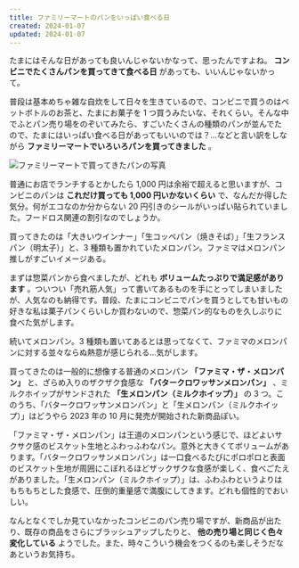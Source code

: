 ```yaml
---
title: ファミリーマートのパンをいっぱい食べる日
created: 2024-01-07
updated: 2024-01-07
---
```


たまにはそんな日があっても良いんじゃないかなって、思ったんですよね。 **コンビニでたくさんパンを買ってきて食べる日** があっても、いいんじゃないかって。

普段は基本めちゃ雑な自炊をして日々を生きているので、コンビニで買うのはペットボトルのお茶と、たまにお菓子を 1 つ買うみたいな、それくらい。そんな中でふとパン売り場をのぞいてみたら、すごいたくさんの種類のパンが並んでたので、たまにはいっぱい食べる日があってもいいのでは？…などと言い訳をしながら **ファミリーマートでいろいろパンを買ってきました** 。

![ファミリーマートで買ってきたパンの写真](2eb7ffb3-b804-44c5-e37b-870d79626700)

普通にお店でランチするとかしたら 1,000 円は余裕で超えると思いますが、コンビニのパンは **これだけ買っても 1,000 円いかないくらい** で、なんだか得した気分。何がエコなのか分からない 20 円引きのシールがいっぱい貼られていました。フードロス関連の割引なのでしょうか。

買ってきたのは「大きいウインナー」「生コッペパン（焼きそば）」「生フランスパン（明太子）」と、3 種類も置かれていたメロンパン。ファミマはメロンパン推しがすごいイメージある。

まずは惣菜パンから食べましたが、どれも **ボリュームたっぷりで満足感があります** 。ついつい「売れ筋人気」って書いてあるものを手にとってしまいましたが、人気なのも納得です。普段、たまにコンビニでパンを買うとしても甘いもの好きな私は菓子パンくらいしか買わないので、惣菜パン的なものを久しぶりに食べた気がします。

続いてメロンパン。3 種類も置いてあるとは思ってなくて、ファミマのメロンパンに対する並々ならぬ熱意が感じられる…気がします。

買ってきたのは一般的に想像する普通のメロンパン **「ファミマ・ザ・メロンパン」** と、ざらめ入りのザクザク食感な **「バタークロワッサンメロンパン」** 、ミルクホイップがサンドされた **「生メロンパン（ミルクホイップ）」** の 3 つ。このうち、「バタークロワッサンメロンパン」と「生メロンパン（ミルクホイップ）」はどうやら 2023 年の 10 月に発売が開始された新商品ぽい。

「ファミマ・ザ・メロンパン」は王道のメロンパンという感じで、ほどよいサクサク感のビスケット生地とふわっふわなパン。意外と大きくてボリュームがあります。「バタークロワッサンメロンパン」は一口食べるたびにポロポロと表面のビスケット生地が周囲にこぼれるほどザックザクな食感が楽しく、食べごたえがありました。「生メロンパン（ミルクホイップ）」は、ふわふわというよりはもちもちとした食感で、圧倒的重量感で満腹にしてきます。どれも個性的でおいしい。

なんとなくでしか見ていなかったコンビニのパン売り場ですが、新商品が出たり、既存の商品をさらにブラッシュアップしたりと、 **他の売り場と同じく色々変化している** ようでした。また、時々こういう機会をつくるのも楽しそうだなあというお気持ち。
